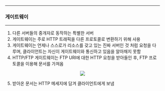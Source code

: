 -----
### 게이트웨이
-----
1. 다른 서버들의 중개자로 동작하는 특별한 서버
2. 게이트웨이는 주로 HTTP 트래픽을 다른 프로토콜로 변환하기 위해 사용
3. 게이트웨이는 언제나 스스로가 리소스를 갖고 있는 진짜 서버인 것 처럼 요청을 다루며, 클라이언트는 자신이 게이트웨이와 통신하고 있음을 알아채지 못함
4. HTTP/FTP 게이트웨이는 FTP URI에 대한 HTTP 요청을 받아들인 후, FTP 프로토콜을 이용해 문서를 가져옴
<div align="center">
<img src="https://github.com/user-attachments/assets/340ea786-c44f-4a51-9d56-39b55ba91cf1">
</div>

5. 받아온 문서는 HTTP 메세지에 담겨 클라이언트에게 보냄
